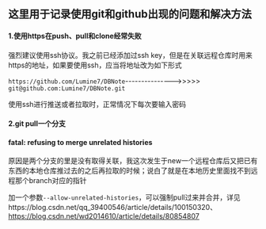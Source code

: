 ## 这里用于记录使用git和github出现的问题和解决方法

#### 1.使用https在push、pull和clone经常失败

强烈建议使用ssh协议。我之前已经添加过ssh key，但是在关联远程仓库时用来https的地址，如果要使用ssh，应当将地址改为如下形式

`https://github.com/Lumine7/DBNote`--------------->>>>>` git@github.com:Lumine7/DBNote.git` 

使用ssh进行推送或者拉取时，正常情况下每次要输入密码

#### 2.git pull一个分支

#### fatal: refusing to merge unrelated histories

原因是两个分支的里是没有取得关联，我这次发生于new一个远程仓库后又把已有东西的本地仓库推过去的之后再拉取的时候；说白了就是在本地历史里面找不到远程那个branch对应的指针

加一个参数`--allow-unrelated-histories`，可以强制pull过来并合并，详见https://blog.csdn.net/qq_39400546/article/details/100150320、https://blog.csdn.net/wd2014610/article/details/80854807